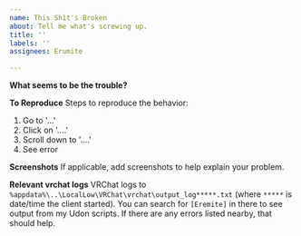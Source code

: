 ```yaml
---
name: This Sh1t's Broken
about: Tell me what's screwing up.
title: ''
labels: ''
assignees: Erumite

---
```


**What seems to be the trouble?**

**To Reproduce**
Steps to reproduce the behavior:
1. Go to '...'
2. Click on '....'
3. Scroll down to '....'
4. See error

**Screenshots**
If applicable, add screenshots to help explain your problem.

**Relevant vrchat logs**
VRChat logs to `%appdata%\..\LocalLow\VRChat\vrchat\output_log*****.txt` (where `*****` is date/time the client started).  You can search for `[Eremite]` in there to see output from my Udon scripts.  If there are any errors listed nearby, that should help.
